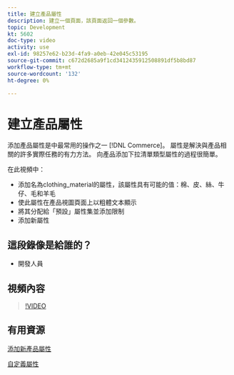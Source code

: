 ```yaml
---
title: 建立產品屬性
description: 建立一個頁面，該頁面返回一個參數。
topic: Development
kt: 5602
doc-type: video
activity: use
exl-id: 98257e62-b23d-4fa9-a0eb-42e045c53195
source-git-commit: c672d2685a9f1cd3412435912508891df5b8bd87
workflow-type: tm+mt
source-wordcount: '132'
ht-degree: 0%

---
```


# 建立產品屬性

添加產品屬性是中最常用的操作之一 [!DNL Commerce]。 屬性是解決與產品相關的許多實際任務的有力方法。 向產品添加下拉清單類型屬性的過程很簡單。

在此視頻中：

- 添加名為clothing_material的屬性，該屬性具有可能的值：棉、皮、絲、牛仔、毛和羊毛
- 使此屬性在產品視圖頁面上以粗體文本顯示
- 將其分配給「預設」屬性集並添加限制
- 添加新屬性

## 這段錄像是給誰的？

- 開發人員

## 視頻內容

>[!VIDEO](https://video.tv.adobe.com/v/35789?quality=12&learn=on)

## 有用資源

[添加新產品屬性](https://devdocs.magento.com/videos/fundamentals/add-new-product-attribute/)

[自定義屬性](https://devdocs.magento.com/guides/v2.4/howdoi/custom-attributes/introduction.html)
